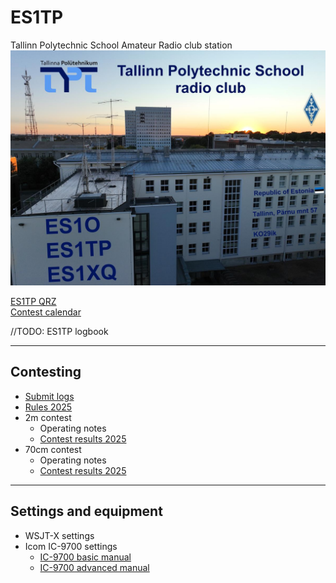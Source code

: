 # ES1TP

Tallinn Polytechnic School Amateur Radio club station
![TPT](TPT_rc_1.jpg)

[ES1TP QRZ](https://www.qrz.com/db/ES1TP)  
[Contest calendar](https://www.erau.ee/et/kalender)  

//TODO: ES1TP logbook

---

## Contesting

* [Submit logs](https://es7arl.carlnet.ee/ull/?p=saadalogi)
* [Rules 2025](https://www.erau.ee/images/Voistlustulemused/ULL_KV/eesti%20ull%20karikavoistlused_juhend.pdf)
* 2m contest
  * Operating notes
  * [Contest results 2025](https://es7arl.carlnet.ee/ull/?p=ULL2mKV&etapp=2025)
* 70cm contest
  * Operating notes
  * [Contest results 2025](https://es7arl.carlnet.ee/ull/?p=ULL70cmKV&etapp=2025)

---

## Settings and equipment

* WSJT-X settings
* Icom IC-9700 settings
  * [IC-9700 basic manual](https://www.hamdigitaal.nl/download/algemene-informatie/IC-9700_ENG_Basic_0.pdf)
  * [IC-9700 advanced manual](https://icomuk.co.uk/files/icom/PDF/advancedManuals/IC-9700_AdvancedManual_ENG_1.pdf)





